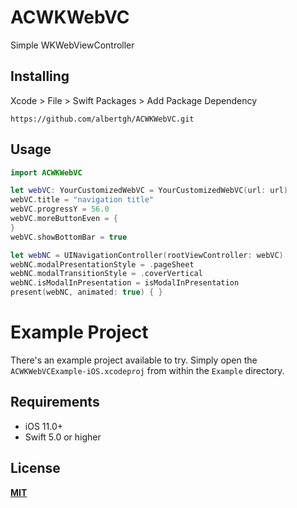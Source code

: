 # ACWKWebVC
Simple WKWebViewController

## Installing

Xcode > File > Swift Packages > Add Package Dependency

`https://github.com/albertgh/ACWKWebVC.git`


## Usage

```swift
import ACWKWebVC
```


```swift
let webVC: YourCustomizedWebVC = YourCustomizedWebVC(url: url)
webVC.title = "navigation title"
webVC.progressY = 56.0
webVC.moreButtonEven = {
}
webVC.showBottomBar = true

let webNC = UINavigationController(rootViewController: webVC)
webNC.modalPresentationStyle = .pageSheet
webNC.modalTransitionStyle = .coverVertical
webNC.isModalInPresentation = isModalInPresentation
present(webNC, animated: true) { }
```


# Example Project

There's an example project available to try. Simply open the `ACWKWebVCExample-iOS.xcodeproj` from within the `Example` directory.


## Requirements

- iOS 11.0+
- Swift 5.0 or higher


## License
[**MIT**](https://github.com/albertgh/ACWKWebVC/blob/main/LICENSE)
